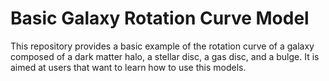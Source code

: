# Basic Galaxy Rotation Curve Model

This repository provides a basic example of the rotation curve of a galaxy
composed of a dark matter halo, a stellar disc, a gas disc, and a bulge.
It is aimed at users that want to learn how to use this models.
